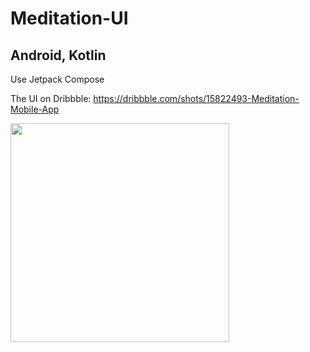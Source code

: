 # Meditation-UI
## Android, Kotlin

Use Jetpack Compose

The UI on Dribbble: https://dribbble.com/shots/15822493-Meditation-Mobile-App

<img src="https://github.com/hoductrihcmut123/Meditation-UI/assets/76983358/54d104b5-bd56-4779-979c-8a99411e304a" width="350">
